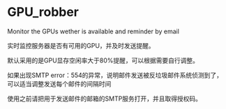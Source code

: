 # GPU_robber
Monitor the GPUs wether is available and reminder by email

实时监控服务器是否有可用的GPU，并及时发送提醒。

默认采用的是GPU显存空闲率大于80%提醒，可以根据需要自行调整。

如果出现SMTP error：554的异常，说明邮件发送被反垃圾邮件系统侦测到了，可以适当调整发送每个邮件的间隔时间

使用之前请把用于发送邮件的邮箱的SMTP服务打开，并且取得授权码。
